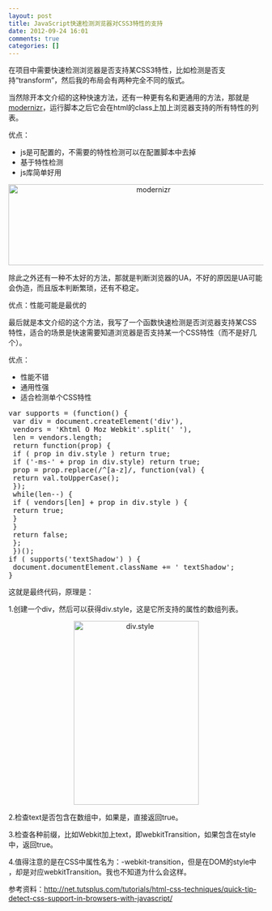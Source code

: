 ```yaml
---
layout: post
title: JavaScript快速检测浏览器对CSS3特性的支持
date: 2012-09-24 16:01
comments: true
categories: []
---
```

在项目中需要快速检测浏览器是否支持某CSS3特性，比如检测是否支持“transform”，然后我的布局会有两种完全不同的版式。

当然除开本文介绍的这种快速方法，还有一种更有名和更通用的方法，那就是<a href="http://modernizr.com/">modernizr</a>，运行脚本之后它会在html的class上加上浏览器支持的所有特性的列表。<!--more-->

优点：
<ul>
	<li>js是可配置的，不需要的特性检测可以在配置脚本中去掉</li>
	<li>基于特性检测</li>
	<li>js库简单好用</li>
</ul>
<p style="text-align: center;"><img class="aligncenter size-full wp-image-1407" title="modernizr" src="http://yuguo.us/weblog/files/2012/09/1.png" alt="modernizr" width="557" height="160" /></p>
除此之外还有一种不太好的方法，那就是判断浏览器的UA，不好的原因是UA可能会伪造，而且版本判断繁琐，还有不稳定。

优点：性能可能是最优的

最后就是本文介绍的这个方法，我写了一个函数快速检测是否浏览器支持某CSS特性，适合的场景是快速需要知道浏览器是否支持某一个CSS特性（而不是好几个）。

优点：
<ul>
	<li>性能不错</li>
	<li>通用性强</li>
	<li>适合检测单个CSS特性</li>
</ul>
<pre>var supports = (function() {
 var div = document.createElement('div'),
 vendors = 'Khtml O Moz Webkit'.split(' '),
 len = vendors.length;
 return function(prop) {
 if ( prop in div.style ) return true;
 if ('-ms-' + prop in div.style) return true;
 prop = prop.replace(/^[a-z]/, function(val) {
 return val.toUpperCase();
 });
 while(len--) {
 if ( vendors[len] + prop in div.style ) {
 return true;
 }
 }
 return false;
 };
 })();
if ( supports('textShadow') ) {
 document.documentElement.className += ' textShadow';
}</pre>
这就是最终代码，原理是：

1.创建一个div，然后可以获得div.style，这是它所支持的属性的数组列表。
<p style="text-align: center;"><img class="aligncenter size-full wp-image-1408" title="div.style" src="http://yuguo.us/weblog/files/2012/09/2.png" alt="div.style" width="247" height="363" /></p>
2.检查text是否包含在数组中，如果是，直接返回true。

3.检查各种前缀，比如Webkit加上text，即webkitTransition，如果包含在style中，返回true。

4.值得注意的是在CSS中属性名为：-webkit-transition，但是在DOM的style中 ，却是对应webkitTransition。我也不知道为什么会这样。

参考资料：<a href="http://net.tutsplus.com/tutorials/html-css-techniques/quick-tip-detect-css-support-in-browsers-with-javascript/">http://net.tutsplus.com/tutorials/html-css-techniques/quick-tip-detect-css-support-in-browsers-with-javascript/</a>
